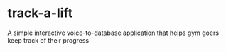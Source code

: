 # track-a-lift
A simple interactive voice-to-database application that helps gym goers keep track of their progress
